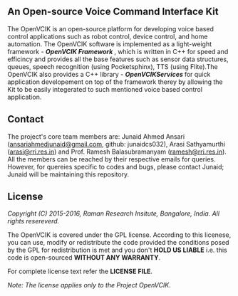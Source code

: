 ## An Open-source Voice Command Interface Kit  

The OpenVCIK is an open-source platform for developing voice based control applications such as robot control, device control, and home automation. The OpenVCIK software is implemented as a light-weight framework - <b><i> OpenVCIK Framework </b></i>, which is written in C++ for speed and efficincy and provides all the base features such as sensor data structures, queues, speech recognition (using Pocketsphinx), TTS (using Flite).The OpenVCIK also provides a C++ library - <b><i>  OpenVCIKServices </b></i> for quick application developement on top of the framework therey by allowing the Kit to be easily integerated to such mentioned voice based control application. 


## Contact
The project's core team members are: Junaid Ahmed Ansari (ansariahmedjunaid@gmail.com, github: junaidcs032), Arasi Sathyamurthi (arasi@rri.res.in) and Prof. Ramesh Balasubramanyam (ramesh@rri.res.in). All the members can be reached by their respective emails for queries. However, for quereies specific to codes and bugs, please contact Junaid; Junaid will be maintaining this repository.

## License
<i>Copyright (C) 2015-2016, Raman Research Insitute, Bangalore, India. All rights resereverd.</i>

The OpenVCIK is covered under the GPL license. According to this licenese, you can use, modify or redistribute the code provided the conditions posed by the GPL for redistribution is met and you don't <b>HOLD US LIABLE</b> i.e. this code is open-sourced <b>WITHOUT ANY WARRANTY</b>. 

For complete license text refer the <b>LICENSE FILE</b>.

<i>Note: The license applies only to the Project OpenVCIK.</i>
